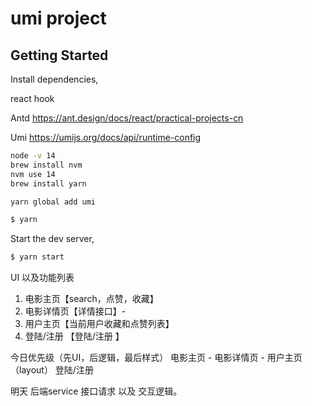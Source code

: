 # umi project

## Getting Started

Install dependencies,

react hook 

Antd
https://ant.design/docs/react/practical-projects-cn

Umi
https://umijs.org/docs/api/runtime-config


```bash
node -v 14 
brew install nvm
nvm use 14
brew install yarn
```

```bash
yarn global add umi   
```

```bash
$ yarn
```

Start the dev server,

```bash
$ yarn start
```


UI 以及功能列表
1. 电影主页【search，点赞，收藏】
2. 电影详情页【详情接口】-
3. 用户主页【当前用户收藏和点赞列表】
4. 登陆/注册 【登陆/注册 】

今日优先级（先UI，后逻辑，最后样式）
电影主页 - 电影详情页 - 用户主页 （layout）
登陆/注册

明天
后端service 接口请求 以及 交互逻辑。
